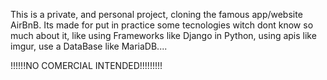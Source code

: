 This is a private, and personal project, cloning the famous app/website AirBnB. Its made for put in practice some tecnologies witch dont know so much about it, like using Frameworks like Django in Python, using apis like imgur, use a DataBase like MariaDB....
 
!!!!!!NO COMERCIAL INTENDED!!!!!!!!!
